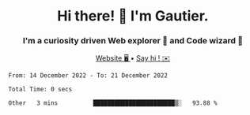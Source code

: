 <h1 align="center">Hi there! 👋 I'm Gautier.</h1>
<h3 align="center">I'm a curiosity driven Web explorer 🚀 and Code wizard 🧙</h3>

<p align="center">
  <a href="http://xisabla.pro">Website 🖥️ </a> •
  <a href="mailto:xisabla.dev@gmail.com">Say hi ! ✉️</a>
</p>

<!--START_SECTION:waka-->

```text
From: 14 December 2022 - To: 21 December 2022

Total Time: 0 secs

Other   3 mins          ███████████████████████▒░   93.88 %
```

<!--END_SECTION:waka-->
